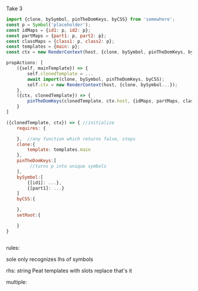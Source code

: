 Take 3



```JavaScript
import {clone, bySymbol, pinTheDomKeys, byCSS} from 'somewhere';
const p = Symbol('placeholder');
const idMaps = {id1: p, id2: p};
const partMaps = {part1: p, part2: p};
const classMaps = {class1: p, class2: p};
const templates = {main: p};
const ctx = new RenderContext(host, {clone, bySymbol, pinTheDomKeys, byCSS}); 

propActions: [
    ({self, mainTemplate}) => {
        self.clonedTemplate = ...
        await import(clone, bySymbol, pinTheDomKeys, byCSS);
        self.ctx = new RenderContext(host, {clone, bySymbol...});
    },
    ({ctx, clonedTemplate}) => {
        pinTheDomKeys(clonedTemplate, ctx.host, {idMaps, partMaps, classMaps});
    }
]

({clonedTemplate, ctx}) => { //initialize
    requires: {

    },  //any function which returns false, stops
    clone:{
        template: templates.main
    },
    pinTheDomKeys:[
         //turns p into unique symbols
    ],
    bySymbol:[
        {[id1]: ...},
        {[part1]: ...}
    ]
    byCSS:{

    },
    setRoot:{

    }
}



```

rules:  

sole only recognizes lhs of symbols

rhs:  string
      Peat
      templates with slots
      replace
      that's it

multiple:

```JavaScript


```